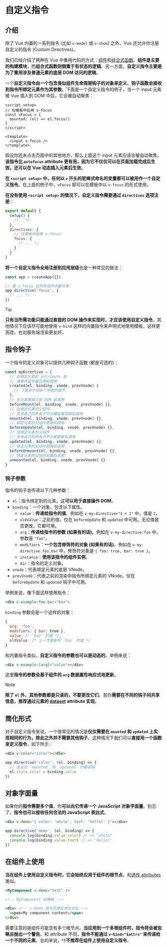 # 自定义指令

## 介绍

除了 Vue 内置的一系列指令 (比如 `v-model` 或 `v-show`) 之外，Vue 还允许你注册自定义的指令 (Custom Directives)。

我们已经介绍了两种在 Vue 中重用代码的方式：[组件](../基础/组件基础.md)和[组合式函数](./组合式函数.md)。**组件是主要的构建模块**，而**组合式函数则侧重于有状态的逻辑**。另一方面，**自定义指令主要是为了重用涉及普通元素的底层 DOM 访问的逻辑**。

一个**自定义指令由一个包含类似组件生命周期钩子的对象来定义**。**钩子函数会接收到指令所绑定元素作为其参数**。下面是一个自定义指令的例子，当一个 input 元素被 Vue 插入到 DOM 中后，它会被自动聚焦：

```vue
<script setup>
// 在模板中启用 v-focus
const vFocus = {
  mounted: (el) => el.focus()
}
</script>

<template>
  <input v-focus />
</template>
```

假设你还未点击页面中的其他地方，那么上面这个 input 元素应该会被自动聚焦。**该指令比 `autofocus` attribute 更有用，因为它不仅仅可以在页面加载完成后生效，还可以在 Vue 动态插入元素后生效**。

**在 `<script setup>` 中，任何以 `v` 开头的驼峰式命名的变量都可以被用作一个自定义指令**。在上面的例子中，`vFocus` 即可以在模板中以 `v-focus` 的形式使用。

**在没有使用 `<script setup>` 的情况下，自定义指令需要通过 `directives` 选项注册**：

```js
export default {
  setup() {
    /*...*/
  },
  directives: {
    // 在模板中启用 v-focus
    focus: {
      /* ... */
    }
  }
}
```

**将一个自定义指令全局注册到应用层级**也是一种常见的做法：

```js
const app = createApp({})

// 使 v-focus 在所有组件中都可用
app.directive('focus', {
  /* ... */
})
```

> [!tip]
>
> **只有当所需功能只能通过直接的 DOM 操作来实现时，才应该使用自定义指令**。其他情况下应该尽可能地使用 `v-bind` 这样的内置指令来声明式地使用模板，这样更高效，也对服务端渲染更友好。

## 指令钩子

一个指令的定义对象可以提供几种钩子函数 (都是可选的)：

```js
const myDirective = {
  // 在绑定元素的 attribute 前
  // 或事件监听器应用前调用
  created(el, binding, vnode, prevVnode) {
    // 下面会介绍各个参数的细节
  },
  // 在元素被插入到 DOM 前调用
  beforeMount(el, binding, vnode, prevVnode) {},
  // 在绑定元素的父组件
  // 及他自己的所有子节点都挂载完成后调用
  mounted(el, binding, vnode, prevVnode) {},
  // 绑定元素的父组件更新前调用
  beforeUpdate(el, binding, vnode, prevVnode) {},
  // 在绑定元素的父组件
  // 及他自己的所有子节点都更新后调用
  updated(el, binding, vnode, prevVnode) {},
  // 绑定元素的父组件卸载前调用
  beforeUnmount(el, binding, vnode, prevVnode) {},
  // 绑定元素的父组件卸载后调用
  unmounted(el, binding, vnode, prevVnode) {}
}
```

### 钩子参数

指令的钩子会传递以下几种参数：

- `el`：指令绑定到的元素。这**可以用于直接操作 DOM**。
- `binding`：一个对象，包含以下属性。
  - `value`：**传递给指令的值**。例如在 `v-my-directive="1 + 1"` 中，值是 `2`。
  - `oldValue`：之前的值，仅在 `beforeUpdate` 和 `updated` 中可用。无论值是否更改，它都可用。
  - `arg`：**传递给指令的参数 (如果有的话)**。例如在 `v-my-directive:foo` 中，参数是 `"foo"`。
  - `modifiers`：**一个包含修饰符的对象 (如果有的话)**。例如在 `v-my-directive.foo.bar` 中，修饰符对象是 `{ foo: true, bar: true }`。
  - `instance`：**使用该指令的组件实例**。
  - `dir`：指令的定义对象。
- `vnode`：代表绑定元素的底层 VNode。
- `prevVnode`：代表之前的渲染中指令所绑定元素的 VNode。仅在 `beforeUpdate` 和 `updated` 钩子中可用。

举例来说，像下面这样使用指令：

```html
<div v-example:foo.bar="baz">
```

`binding` 参数会是一个这样的对象：

```js
{
  arg: 'foo',
  modifiers: { bar: true },
  value: /* `baz` 的值 */,
  oldValue: /* 上一次更新时 `baz` 的值 */
}
```

和内置指令类似，**自定义指令的参数也可以是动态的**。举例来说：

```html
<div v-example:[arg]="value"></div>
```

这里**指令的参数会基于组件的 `arg` 数据属性响应式地更新**。

> [!note]
>
> **除了 `el` 外，其他参数都是只读的，不要更改它们**。若你**需要在不同的钩子间共享信息，推荐通过元素的 [dataset](https://developer.mozilla.org/en-US/docs/Web/API/HTMLElement/dataset) attribute 实现**。

## 简化形式

对于自定义指令来说，一个很常见的情况是**仅仅需要在 `mounted` 和 `updated` 上实现相同的行为，除此之外并不需要其他钩子**。这种情况下我们可以**直接用一个函数来定义指令**，如下所示：

```html
<div v-color="color"></div>
```

```js
app.directive('color', (el, binding) => {
  // 这会在 `mounted` 和 `updated` 时都调用
  el.style.color = binding.value
})
```

## 对象字面量

如果你的**指令需要多个值**，你**可以向它传递一个 JavaScript 对象字面量**。别忘了，**指令也可以接收任何合法的 JavaScript 表达式**。

```html
<div v-demo="{ color: 'white', text: 'hello!' }"></div>
```

```js
app.directive('demo', (el, binding) => {
  console.log(binding.value.color) // => "white"
  console.log(binding.value.text) // => "hello!"
})
```

## 在组件上使用

**当在组件上使用自定义指令时，它会始终应用于组件的根节点**，和[透传 attributes](../深入组件/透传Attributes.md) 类似。

```html
<MyComponent v-demo="test" />
```

```html
<!-- MyComponent 的模板 -->

<div> <!-- v-demo 指令会被应用在此处 -->
  <span>My component content</span>
</div>
```

需要注意的是组件可能含有多个根节点。**当应用到一个多根组件时，指令将会被忽略且抛出一个警告**。和 attribute 不同，**指令不能通过 `v-bind="$attrs"` 来传递给一个不同的元素**。总的来说，👎**不推荐在组件上使用自定义指令**。